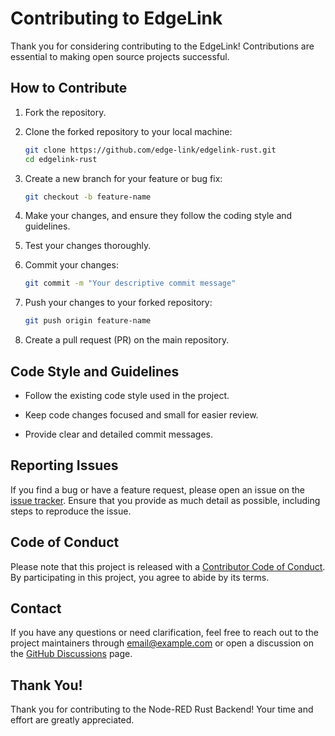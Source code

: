 # Contributing to EdgeLink

Thank you for considering contributing to the EdgeLink! Contributions are essential to making open source projects successful.

## How to Contribute

1. Fork the repository.

2. Clone the forked repository to your local machine:

    ```bash
    git clone https://github.com/edge-link/edgelink-rust.git
    cd edgelink-rust
    ```

3. Create a new branch for your feature or bug fix:

    ```bash
    git checkout -b feature-name
    ```

4. Make your changes, and ensure they follow the coding style and guidelines.

5. Test your changes thoroughly.

6. Commit your changes:

    ```bash
    git commit -m "Your descriptive commit message"
    ```

7. Push your changes to your forked repository:

    ```bash
    git push origin feature-name
    ```

8. Create a pull request (PR) on the main repository.

## Code Style and Guidelines

- Follow the existing code style used in the project.

- Keep code changes focused and small for easier review.

- Provide clear and detailed commit messages.

## Reporting Issues

If you find a bug or have a feature request, please open an issue on the [issue tracker](https://github.com/edgelink/edgelink-rust/issues). Ensure that you provide as much detail as possible, including steps to reproduce the issue.

## Code of Conduct

Please note that this project is released with a [Contributor Code of Conduct](CODE_OF_CONDUCT.md). By participating in this project, you agree to abide by its terms.

## Contact

If you have any questions or need clarification, feel free to reach out to the project maintainers through [email@example.com](mailto:oldrev@gmail.com) or open a discussion on the [GitHub Discussions](https://github.com/edgelink/edgelink-rust/discussions) page.

## Thank You!

Thank you for contributing to the Node-RED Rust Backend! Your time and effort are greatly appreciated.
